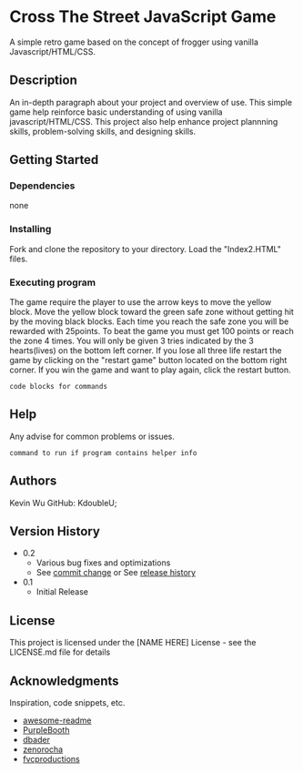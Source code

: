 # Cross The Street JavaScript Game

A simple retro game based on the concept of frogger using vanilla Javascript/HTML/CSS.

## Description

An in-depth paragraph about your project and overview of use.
This simple game help reinforce basic understanding of using vanilla javascript/HTML/CSS. This project also help enhance project plannning skills, problem-solving skills, and designing skills.

## Getting Started

### Dependencies

none

### Installing

Fork and clone the repository to your directory. Load the "Index2.HTML" files.

### Executing program

The game require the player to use the arrow keys to move the yellow block. Move the yellow block toward the green safe zone without getting hit by the moving black blocks. Each time you reach the safe zone you will be rewarded with 25points. To beat the game you must get 100 points or reach the zone 4 times. You will only be given 3 tries indicated by the 3 hearts(lives) on the bottom left corner.
If you lose all three life restart the game by clicking on the "restart game" button located on the bottom right corner. If you win the game and want to play again, click the restart button.

```
code blocks for commands
```

## Help

Any advise for common problems or issues.

```
command to run if program contains helper info
```

## Authors

Kevin Wu
GitHub: KdoubleU;

## Version History

- 0.2
  - Various bug fixes and optimizations
  - See [commit change]() or See [release history]()
- 0.1
  - Initial Release

## License

This project is licensed under the [NAME HERE] License - see the LICENSE.md file for details

## Acknowledgments

Inspiration, code snippets, etc.

- [awesome-readme](https://github.com/matiassingers/awesome-readme)
- [PurpleBooth](https://gist.github.com/PurpleBooth/109311bb0361f32d87a2)
- [dbader](https://github.com/dbader/readme-template)
- [zenorocha](https://gist.github.com/zenorocha/4526327)
- [fvcproductions](https://gist.github.com/fvcproductions/1bfc2d4aecb01a834b46)
